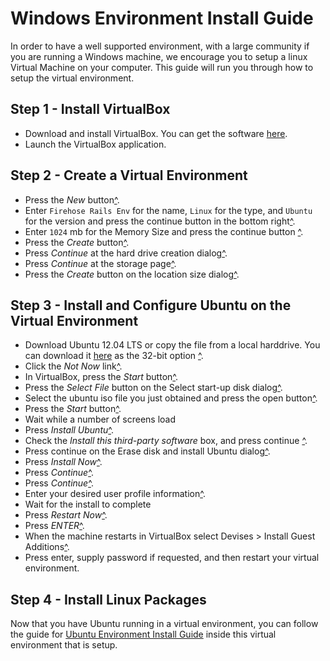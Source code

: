 Windows Environment Install Guide
===================

In order to have a well supported environment, with a large community if you are running a Windows machine, we encourage you to setup a linux Virtual Machine on your computer.  This guide will run you through how to setup the virtual environment.


Step 1 - Install VirtualBox
-------------
* Download and install VirtualBox.  You can get the software [here](https://www.virtualbox.org/wiki/Downloads).
* Launch the VirtualBox application.

Step 2 - Create a Virtual Environment
------------
* Press the _New_ button[^](http://i.imgur.com/ILPgFTk.png).  
* Enter `Firehose Rails Env` for the name, `Linux` for the type, and `Ubuntu` for the version and press the continue button in the bottom right[^](http://i.imgur.com/xnN2eDJ.png). 
* Enter `1024` mb for the Memory Size and press the continue button [^](http://i.imgur.com/UOopcQ0.png).
* Press the _Create_ button[^](http://i.imgur.com/kWI3QsU.png).
* Press _Continue_ at the hard drive creation dialog[^](http://i.imgur.com/smSASxl.png).
* Press _Continue_ at the storage page[^](http://i.imgur.com/zY9pgzh.png).
* Press the _Create_ button on the location size dialog[^](http://i.imgur.com/bJSaNGq.png).


Step 3 - Install and Configure Ubuntu on the Virtual Environment
-------------
* Download Ubuntu 12.04 LTS or copy the file from a local harddrive.  You can download it [here](http://www.ubuntu.com/download/desktop) as the 32-bit option [^](http://i.imgur.com/jY9aLmh.png).
* Click the _Not Now_ link[^](http://i.imgur.com/86ezhPg.png).
* In VirtualBox, press the _Start_ button[^](http://i.imgur.com/wTNjoWM.png).
* Press the _Select File_ button on the Select start-up disk dialog[^](http://i.imgur.com/HT29BD0.jpg).
* Select the ubuntu iso file you just obtained and press the open button[^](http://i.imgur.com/lWlMSOq.jpg).
* Press the _Start_ button[^](http://i.imgur.com/U9boNKt.jpg).
* Wait while a number of screens load
* Press _Install Ubuntu_[^](http://i.imgur.com/RdZWa6b.jpg).
* Check the _Install this third-party software_ box, and press continue [^](http://i.imgur.com/se6mPVs.png).
* Press continue on the Erase disk and install Ubuntu dialog[^](http://i.imgur.com/AJG7N0U.jpg).
* Press _Install Now_[^](http://i.imgur.com/P9xvhGz.jpg).
* Press _Continue_[^](http://i.imgur.com/b7K1U89.jpg).
* Press _Continue_[^](http://i.imgur.com/R2CLzu2.jpg).
* Enter your desired user profile information[^](http://i.imgur.com/oxHLbj1.jpg).
* Wait for the install to complete
* Press _Restart Now_[^](http://i.imgur.com/3pXtmQw.png).
* Press _ENTER_[^](http://i.imgur.com/Njfw5tr.png).
* When the machine restarts in VirtualBox select Devises > Install Guest Additions[^](http://i.imgur.com/HBMMlWQ.jpg).
* Press enter, supply password if requested, and then restart your virtual environment.

Step 4 - Install Linux Packages
-------------
Now that you have Ubuntu running in a virtual environment, you can follow the guide for [Ubuntu Environment Install Guide](ubuntu.md) inside this virtual environment that is setup.
